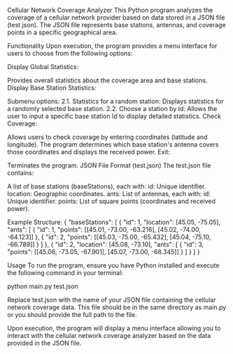 Cellular Network Coverage Analyzer
This Python program analyzes the coverage of a cellular network provider based on data stored in a JSON file (test.json). The JSON file represents base stations, antennas, and coverage points in a specific geographical area.

Functionality
Upon execution, the program provides a menu interface for users to choose from the following options:

Display Global Statistics:

Provides overall statistics about the coverage area and base stations.
Display Base Station Statistics:

Submenu options:
2.1. Statistics for a random station: Displays statistics for a randomly selected base station.
2.2. Choose a station by Id: Allows the user to input a specific base station Id to display detailed statistics.
Check Coverage:

Allows users to check coverage by entering coordinates (latitude and longitude). The program determines which base station's antenna covers those coordinates and displays the received power.
Exit:

Terminates the program.
JSON File Format (test.json)
The test.json file contains:

A list of base stations (baseStations), each with:
id: Unique identifier.
location: Geographic coordinates.
ants: List of antennas, each with:
id: Unique identifier.
points: List of square points (coordinates and received power).


Example Structure:
{
  "baseStations": [
    {
      "id": 1,
      "location": [45.05, -75.05],
      "ants": [
        {
          "id": 1,
          "points": [[45.01, -73.00, -63.216], [45.02, -74.00, -64.123]]
        },
        {
          "id": 2,
          "points": [[45.03, -75.00, -65.432], [45.04, -75.10, -66.789]]
        }
      ]
    },
    {
      "id": 2,
      "location": [45.08, -73.10],
      "ants": [
        {
          "id": 3,
          "points": [[45.06, -73.05, -67.901], [45.07, -73.00, -68.345]]
        }
      ]
    }
  ]
}


Usage
To run the program, ensure you have Python installed and execute the following command in your terminal:

python main.py test.json

Replace test.json with the name of your JSON file containing the cellular network coverage data. This file should be in the same directory as main.py or you should provide the full path to the file.

Upon execution, the program will display a menu interface allowing you to interact with the cellular network coverage analyzer based on the data provided in the JSON file.

